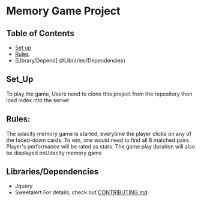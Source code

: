 # Memory Game Project

## Table of Contents

* [Set up](#Set_Up)
* [Rules](#Rules)
* [Library/Depend] (#Libraries/Dependencies)
## Set_Up
 To play the game, Users need to clone this project from the repository then load index into the server
## Rules:
The udacity memory game is started, everytime the player clicks on any of the faced-down cards. To win,
one would need to find all 8 matched pairs. Player's performance will be rated as stars. The game play duration will also be displayed onUdacity memory game
## Libraries/Dependencies
 - Jquery
 - Sweetalert 
For details, check out [CONTRIBUTING.md](CONTRIBUTING.md).
